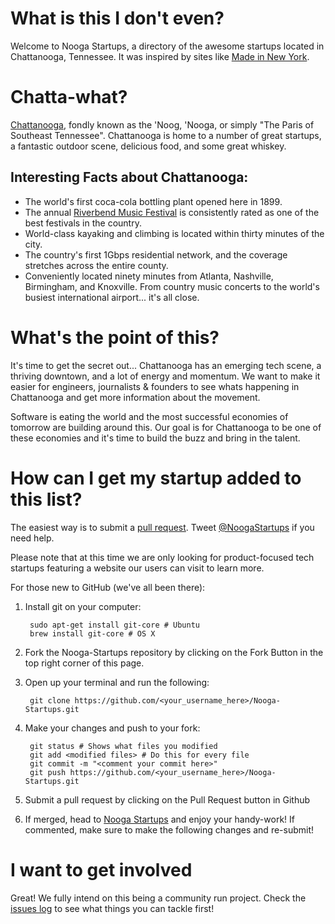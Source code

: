 # What is this I don't even?

Welcome to Nooga Startups, a directory of the awesome startups located in Chattanooga, Tennessee. It was inspired by sites like [Made in New York](http://nytm.org/made/).

# Chatta-what?

[Chattanooga](http://goo.gl/maps/lb6o7), fondly known as the 'Noog, 'Nooga, or simply "The Paris of Southeast Tennessee". Chattanooga is home to a number of great startups, a fantastic outdoor scene, delicious food, and some great whiskey.

Interesting Facts about Chattanooga:
------------------------------------

 - The world's first coca-cola bottling plant opened here in 1899.
 - The annual [Riverbend Music Festival](http://www.riverbendfestival.com/) is consistently rated as one of the best festivals in the country.
 - World-class kayaking and climbing is located within thirty minutes of the city.
 - The country's first 1Gbps residential network, and the coverage stretches across the entire county.
 - Conveniently located ninety minutes from Atlanta, Nashville, Birmingham, and Knoxville. From country music concerts to the world's busiest international airport... it's all close.

# What's the point of this?

It's time to get the secret out... Chattanooga has an emerging tech scene, a thriving downtown, and a lot of energy and momentum. We want to make it easier for engineers, journalists & founders to see whats happening in Chattanooga and get more information about the movement.

Software is eating the world and the most successful economies of tomorrow are building around this. Our goal is for Chattanooga to be one of these economies and it's time to build the buzz and bring in the talent.

# How can I get my startup added to this list?

The easiest way is to submit a [pull request](https://github.com/Tgemayel/Nooga-Startups/pulls). Tweet [@NoogaStartups](http://twitter.com/noogastartups) if you need help.

Please note that at this time we are only looking for product-focused tech startups featuring a website our users can visit to learn more.

For those new to GitHub (we've all been there):

1. Install git on your computer:

        sudo apt-get install git-core # Ubuntu 
        brew install git-core # OS X
        
2. Fork the Nooga-Startups repository by clicking on the Fork Button in the top right corner of this page.

3. Open up your terminal and run the following:

        git clone https://github.com/<your_username_here>/Nooga-Startups.git

4. Make your changes and push to your fork:

        git status # Shows what files you modified
        git add <modified files> # Do this for every file
        git commit -m "<comment your commit here>"
        git push https://github.com/<your_username_here>/Nooga-Startups.git

5. Submit a pull request by clicking on the Pull Request button in Github

6. If merged, head to [Nooga Startups](http://noogastartups.com) and enjoy your handy-work!
If commented, make sure to make the following changes and re-submit!

# I want to get involved

Great! We fully intend on this being a community run project. Check the [issues log](https://github.com/Tgemayel/Nooga-Startups/issues) to see what things you can tackle first!
